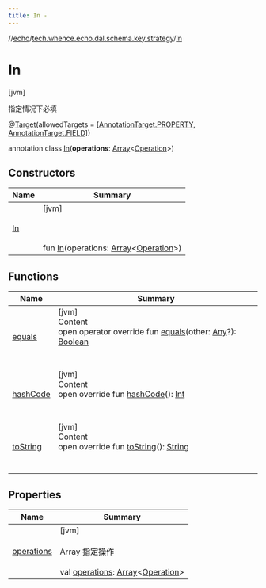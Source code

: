 ```yaml
---
title: In -
---
```

//[echo](../../index.md)/[tech.whence.echo.dal.schema.key.strategy](../index.md)/[In](index.md)



# In  
 [jvm] 

指定情况下必填

@[Target](https://kotlinlang.org/api/latest/jvm/stdlib/kotlin.annotation/-target/index.html)(allowedTargets = [[AnnotationTarget.PROPERTY](https://kotlinlang.org/api/latest/jvm/stdlib/kotlin.annotation/-annotation-target/-p-r-o-p-e-r-t-y/index.html), [AnnotationTarget.FIELD](https://kotlinlang.org/api/latest/jvm/stdlib/kotlin.annotation/-annotation-target/-f-i-e-l-d/index.html)])  
  
annotation class [In](index.md)(**operations**: [Array](https://kotlinlang.org/api/latest/jvm/stdlib/kotlin/-array/index.html)<[Operation](../../tech.whence.echo.dal.dao/-operation/index.md)>)   


## Constructors  
  
|  Name|  Summary| 
|---|---|
| [In](-in.md)|  [jvm] <br><br><br><br>fun [In](-in.md)(operations: [Array](https://kotlinlang.org/api/latest/jvm/stdlib/kotlin/-array/index.html)<[Operation](../../tech.whence.echo.dal.dao/-operation/index.md)>)   <br>


## Functions  
  
|  Name|  Summary| 
|---|---|
| [equals](../../tech.whence.echo.webclient.response.exception/-response-unrecognized-exception/index.md#kotlin/Any/equals/#kotlin.Any?/PointingToDeclaration/)| [jvm]  <br>Content  <br>open operator override fun [equals](../../tech.whence.echo.webclient.response.exception/-response-unrecognized-exception/index.md#kotlin/Any/equals/#kotlin.Any?/PointingToDeclaration/)(other: [Any](https://kotlinlang.org/api/latest/jvm/stdlib/kotlin/-any/index.html)?): [Boolean](https://kotlinlang.org/api/latest/jvm/stdlib/kotlin/-boolean/index.html)  <br><br><br>
| [hashCode](../../tech.whence.echo.webclient.response.exception/-response-unrecognized-exception/index.md#kotlin/Any/hashCode/#/PointingToDeclaration/)| [jvm]  <br>Content  <br>open override fun [hashCode](../../tech.whence.echo.webclient.response.exception/-response-unrecognized-exception/index.md#kotlin/Any/hashCode/#/PointingToDeclaration/)(): [Int](https://kotlinlang.org/api/latest/jvm/stdlib/kotlin/-int/index.html)  <br><br><br>
| [toString](../../tech.whence.echo.webclient.response.exception/-response-unrecognized-exception/index.md#kotlin/Any/toString/#/PointingToDeclaration/)| [jvm]  <br>Content  <br>open override fun [toString](../../tech.whence.echo.webclient.response.exception/-response-unrecognized-exception/index.md#kotlin/Any/toString/#/PointingToDeclaration/)(): [String](https://kotlinlang.org/api/latest/jvm/stdlib/kotlin/-string/index.html)  <br><br><br>


## Properties  
  
|  Name|  Summary| 
|---|---|
| [operations](index.md#tech.whence.echo.dal.schema.key.strategy/In/operations/#/PointingToDeclaration/)|  [jvm] <br><br>Array<Operation> 指定操作<br><br>val [operations](index.md#tech.whence.echo.dal.schema.key.strategy/In/operations/#/PointingToDeclaration/): [Array](https://kotlinlang.org/api/latest/jvm/stdlib/kotlin/-array/index.html)<[Operation](../../tech.whence.echo.dal.dao/-operation/index.md)>   <br>

